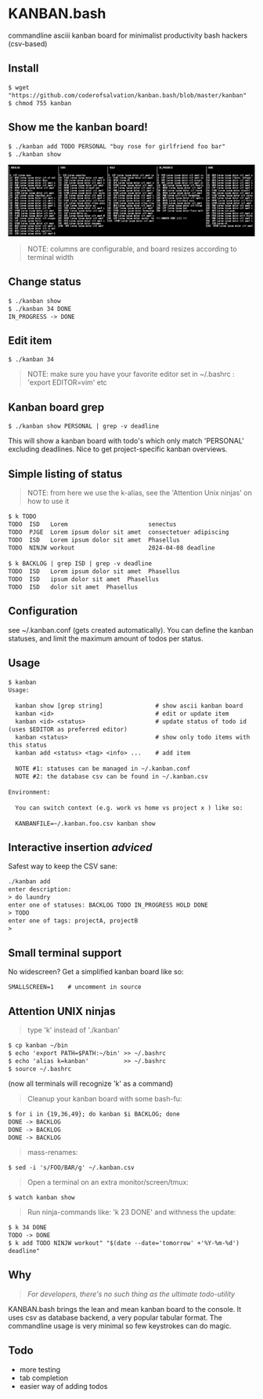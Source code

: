 KANBAN.bash 
===========
commandline asciii kanban board for minimalist productivity bash hackers (csv-based)

## Install

    $ wget "https://github.com/coderofsalvation/kanban.bash/blob/master/kanban"
    $ chmod 755 kanban
  
## Show me the kanban board!

    $ ./kanban add TODO PERSONAL "buy rose for girlfriend foo bar"
    $ ./kanban show

<img alt="" src=".res/board.png"/>

> NOTE: columns are configurable, and board resizes according to terminal width

## Change status 

    $ ./kanban show
    $ ./kanban 34 DONE
    IN_PROGRESS -> DONE

## Edit item 

    $ ./kanban 34

> NOTE: make sure you have your favorite editor set in ~/.bashrc : 'export EDITOR=vim' etc

## Kanban board grep 

    $ ./kanban show PERSONAL | grep -v deadline

This will show a kanban board with todo's which only match 'PERSONAL' excluding deadlines.
Nice to get project-specific kanban overviews.

## Simple listing of status 

> NOTE: from here we use the k-alias, see the 'Attention Unix ninjas' on how to use it 

    $ k TODO 
    TODO  ISD   Lorem                       senectus
    TODO  PJGE  Lorem ipsum dolor sit amet  consectetuer adipiscing                   
    TODO  ISD   Lorem ipsum dolor sit amet  Phasellus
    TODO  NINJW workout                     2024-04-08 deadline

    $ k BACKLOG | grep ISD | grep -v deadline
    TODO  ISD   Lorem ipsum dolor sit amet  Phasellus
    TODO  ISD   ipsum dolor sit amet  Phasellus
    TODO  ISD   dolor sit amet  Phasellus

## Configuration 

see ~/.kanban.conf (gets created automatically).
You can define the kanban statuses, and limit the maximum amount of todos per status.

## Usage

    $ kanban
    Usage:

      kanban show [grep string]               # show ascii kanban board
      kanban <id>                             # edit or update item 
      kanban <id> <status>                    # update status of todo id (uses $EDITOR as preferred editor)
      kanban <status>                         # show only todo items with this status 
      kanban add <status> <tag> <info> ...    # add item 

      NOTE #1: statuses can be managed in ~/.kanban.conf
      NOTE #2: the database csv can be found in ~/.kanban.csv

    Environment:

      You can switch context (e.g. work vs home vs project x ) like so:

      KANBANFILE=~/.kanban.foo.csv kanban show

## Interactive insertion *adviced*

Safest way to keep the CSV sane:

    ./kanban add
    enter description:
    > do laundry
    enter one of statuses: BACKLOG TODO IN_PROGRESS HOLD DONE
    > TODO
    enter one of tags: projectA, projectB 
    > 

## Small terminal support

No widescreen? Get a simplified kanban board like so:

    SMALLSCREEN=1    # uncomment in source 

## Attention UNIX ninjas 

> type 'k' instead of './kanban' 

    $ cp kanban ~/bin 
    $ echo 'export PATH=$PATH:~/bin' >> ~/.bashrc
    $ echo 'alias k=kanban'          >> ~/.bashrc
    $ source ~/.bashrc

(now all terminals will recognize 'k' as a command)

> Cleanup your kanban board with some bash-fu:

    $ for i in {19,36,49}; do kanban $i BACKLOG; done
    DONE -> BACKLOG
    DONE -> BACKLOG
    DONE -> BACKLOG

> mass-renames:

    $ sed -i 's/FOO/BAR/g' ~/.kanban.csv
    
> Open a terminal on an extra monitor/screen/tmux:

    $ watch kanban show

> Run ninja-commands like: 'k 23 DONE' and withness the update:

    $ k 34 DONE 
    TODO -> DONE
    $ k add TODO NINJW workout" "$(date --date='tomorrow' +'%Y-%m-%d') deadline"
    
## Why 

> *For developers, there's no such thing as the ultimate todo-utility*

KANBAN.bash brings the lean and mean kanban board to the console.
It uses csv as database backend, a very popular tabular format.
The commandline usage is very minimal so few keystrokes can do magic.

## Todo 

* more testing
* tab completion
* easier way of adding todos
